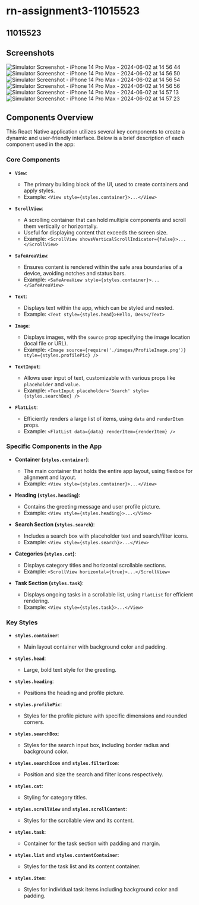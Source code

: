 # rn-assignment3-11015523

## 11015523

## Screenshots
![Simulator Screenshot - iPhone 14 Pro Max - 2024-06-02 at 14 56 44](https://github.com/seanadeti/rn-assignment3-11015523/assets/143741295/d9db9950-6468-46d8-8353-06d0ded46c0a)
![Simulator Screenshot - iPhone 14 Pro Max - 2024-06-02 at 14 56 50](https://github.com/seanadeti/rn-assignment3-11015523/assets/143741295/740a6097-e8e5-469a-abac-eda1c9674fcb)
![Simulator Screenshot - iPhone 14 Pro Max - 2024-06-02 at 14 56 54](https://github.com/seanadeti/rn-assignment3-11015523/assets/143741295/e95251dd-0cf4-4240-90e6-1d385d7f18b6)
![Simulator Screenshot - iPhone 14 Pro Max - 2024-06-02 at 14 56 56](https://github.com/seanadeti/rn-assignment3-11015523/assets/143741295/de4f987f-3539-47da-977a-84324fd3795c)
![Simulator Screenshot - iPhone 14 Pro Max - 2024-06-02 at 14 57 13](https://github.com/seanadeti/rn-assignment3-11015523/assets/143741295/32d832a3-01c7-44fe-80d1-c0cf98ee03c2)
![Simulator Screenshot - iPhone 14 Pro Max - 2024-06-02 at 14 57 23](https://github.com/seanadeti/rn-assignment3-11015523/assets/143741295/4b7a4580-fa69-4e92-a69c-7f44b5d49237)


## Components Overview

This React Native application utilizes several key components to create a dynamic and user-friendly interface. Below is a brief description of each component used in the app:

### Core Components

- **`View`**:
  - The primary building block of the UI, used to create containers and apply styles.
  - Example: `<View style={styles.container}>...</View>`

- **`ScrollView`**:
  - A scrolling container that can hold multiple components and scroll them vertically or horizontally.
  - Useful for displaying content that exceeds the screen size.
  - Example: `<ScrollView showsVerticalScrollIndicator={false}>...</ScrollView>`

- **`SafeAreaView`**:
  - Ensures content is rendered within the safe area boundaries of a device, avoiding notches and status bars.
  - Example: `<SafeAreaView style={styles.container}>...</SafeAreaView>`

- **`Text`**:
  - Displays text within the app, which can be styled and nested.
  - Example: `<Text style={styles.head}>Hello, Devs</Text>`

- **`Image`**:
  - Displays images, with the `source` prop specifying the image location (local file or URL).
  - Example: `<Image source={require('./images/ProfileImage.png')} style={styles.profilePic} />`

- **`TextInput`**:
  - Allows user input of text, customizable with various props like `placeholder` and `value`.
  - Example: `<TextInput placeholder='Search' style={styles.searchBox} />`

- **`FlatList`**:
  - Efficiently renders a large list of items, using `data` and `renderItem` props.
  - Example: `<FlatList data={data} renderItem={renderItem} />`

### Specific Components in the App

- **Container (`styles.container`)**:
  - The main container that holds the entire app layout, using flexbox for alignment and layout.
  - Example: `<View style={styles.container}>...</View>`

- **Heading (`styles.heading`)**:
  - Contains the greeting message and user profile picture.
  - Example: `<View style={styles.heading}>...</View>`

- **Search Section (`styles.search`)**:
  - Includes a search box with placeholder text and search/filter icons.
  - Example: `<View style={styles.search}>...</View>`

- **Categories (`styles.cat`)**:
  - Displays category titles and horizontal scrollable sections.
  - Example: `<ScrollView horizontal={true}>...</ScrollView>`

- **Task Section (`styles.task`)**:
  - Displays ongoing tasks in a scrollable list, using `FlatList` for efficient rendering.
  - Example: `<View style={styles.task}>...</View>`

### Key Styles

- **`styles.container`**:
  - Main layout container with background color and padding.
  
- **`styles.head`**:
  - Large, bold text style for the greeting.

- **`styles.heading`**:
  - Positions the heading and profile picture.

- **`styles.profilePic`**:
  - Styles for the profile picture with specific dimensions and rounded corners.

- **`styles.searchBox`**:
  - Styles for the search input box, including border radius and background color.

- **`styles.searchIcon`** and **`styles.filterIcon`**:
  - Position and size the search and filter icons respectively.

- **`styles.cat`**:
  - Styling for category titles.

- **`styles.scrollView`** and **`styles.scrollContent`**:
  - Styles for the scrollable view and its content.

- **`styles.task`**:
  - Container for the task section with padding and margin.

- **`styles.list`** and **`styles.contentContainer`**:
  - Styles for the task list and its content container.

- **`styles.item`**:
  - Styles for individual task items including background color and padding.




